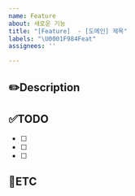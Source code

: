 ```yaml
---
name: Feature
about: 새로운 기능
title: "[Feature]  - [도메인] 제목"
labels: "\U0001F984Feat"
assignees: ''

---
```


✏️Description
-
<!--작업사항을 입력해주세요-->

✅TODO
-
- [ ] <!--todo-->
- [ ] <!--todo-->
- [ ] <!--todo-->

🐾ETC
-
